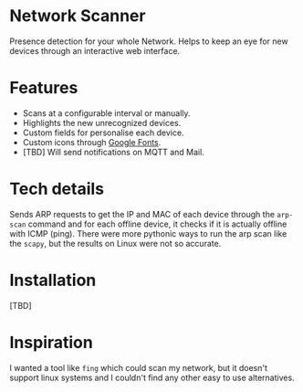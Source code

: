 # Network Scanner
Presence detection for your whole Network.
Helps to keep an eye for new devices through an interactive web interface.


# Features
  * Scans at a configurable interval or manually.
  * Highlights the new unrecognized devices.
  * Custom fields for personalise each device.
  * Custom icons through [Google Fonts](https://fonts.google.com/icons).
  * [TBD] Will send notifications on MQTT and Mail.


# Tech details
Sends ARP requests to get the IP and MAC of each device through the `arp-scan` command and for each offline device, it checks if it is actually offline with ICMP (ping). There were more pythonic ways to run the arp scan like the `scapy`, but the results on Linux were not so accurate.

# Installation
[TBD]

# Inspiration
I wanted a tool like `fing` which could scan my network, but it doesn't support linux systems and I couldn't find any other easy to use alternatives.
